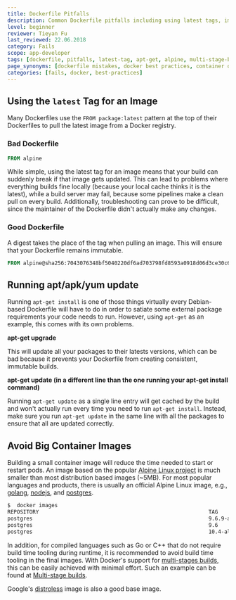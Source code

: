 ```yaml
---
title: Dockerfile Pitfalls
description: Common Dockerfile pitfalls including using latest tags, improper apt-get usage, and creating large container images with solutions for better practices.
level: beginner
reviewer: Tieyan Fu
last_reviewed: 22.06.2018
category: Fails
scope: app-developer
tags: [dockerfile, pitfalls, latest-tag, apt-get, alpine, multi-stage-builds, container-size, sha256]
page_synonyms: [dockerfile mistakes, docker best practices, container optimization, image size reduction, dockerfile antipatterns]
categories: [fails, docker, best-practices]
---
```



## Using the `latest` Tag for an Image

Many Dockerfiles use the `FROM package:latest` pattern at the top of their Dockerfiles to pull the latest image from a Docker registry.

### Bad Dockerfile

```Dockerfile
FROM alpine
```

While simple, using the latest tag for an image means that your build can suddenly break if that image gets updated. This can lead to problems where everything builds fine locally (because your local cache thinks it is the latest), while a build server may fail, because some pipelines make a clean pull on every build. Additionally, troubleshooting can prove to be difficult, since the maintainer of the Dockerfile didn't actually make any changes.

### Good Dockerfile

A digest takes the place of the tag when pulling an image. This will ensure that your Dockerfile remains immutable.

```Dockerfile
FROM alpine@sha256:7043076348bf5040220df6ad703798fd8593a0918d06d3ce30c6c93be117e430
```

## Running apt/apk/yum update

Running `apt-get install` is one of those things virtually every Debian-based Dockerfile will have to do in order to satiate some external package requirements your code needs to run. However, using `apt-get` as an example, this comes with its own problems.

**apt-get upgrade**

This will update all your packages to their latests versions, which can be bad because it prevents your Dockerfile from creating consistent, immutable builds.

**apt-get update (in a different line than the one running your apt-get install command)**

Running `apt-get update` as a single line entry will get cached by the build and won't actually run every time you need to run `apt-get install`. Instead, make sure you run `apt-get update` in the same line with all the packages to ensure that all are updated correctly.

## Avoid Big Container Images

Building a small container image will reduce the time needed to start or restart pods. An image based on the popular [Alpine Linux project](http://alpinelinux.org/) is much smaller than most distribution based images (~5MB).  For most popular languages and products, there is usually an official Alpine Linux image, e.g., [golang](https://hub.docker.com/_/golang/), [nodejs](https://hub.docker.com/_/node/), and [postgres](https://hub.docker.com/_/postgres/).

```bash
$  docker images
REPOSITORY                                                      TAG                     IMAGE ID            CREATED             SIZE
postgres                                                        9.6.9-alpine            6583932564f8        13 days ago         39.26 MB
postgres                                                        9.6                     d92dad241eff        13 days ago         235.4 MB
postgres                                                        10.4-alpine             93797b0f31f4        13 days ago         39.56 MB
```

In addition, for compiled languages such as Go or C++ that do not require build time tooling during runtime, it is recommended to avoid build time tooling in the final images. With Docker's support for [multi-stages builds](https://docs.docker.com/engine/userguide/eng-image/multistage-build/), this can be easily achieved with minimal effort. Such an example can be found at [Multi-stage builds](https://docs.docker.com/develop/develop-images/multistage-build/#name-your-build-stages).

Google's [distroless](https://github.com/GoogleContainerTools/distroless) image is also a good base image.
